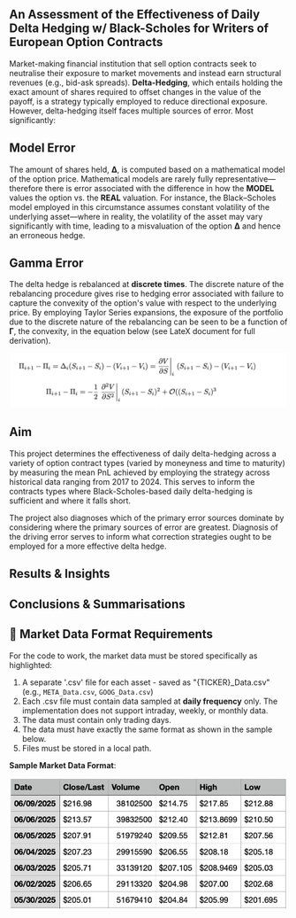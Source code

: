 ## An Assessment of the Effectiveness of Daily Delta Hedging w/ Black-Scholes for Writers of European Option Contracts

Market-making financial institution that sell option contracts seek to neutralise their exposure to market movements and instead earn structural revenues (e.g., bid-ask spreads). **Delta-Hedging**, which entails holding the exact amount of shares required to offset changes in the value of the payoff, is a strategy typically employed to reduce directional exposure. However, delta-hedging itself faces multiple sources of error. Most significantly:

## Model Error

The amount of shares held, **Δ**, is computed based on a mathematical model of the option price. Mathematical models are rarely fully representative—therefore there is error associated with the difference in how the **MODEL** values the option vs. the **REAL** valuation. For instance, the Black–Scholes model employed in this circumstance assumes constant volatility of the underlying asset—where in reality, the volatility of the asset may vary significantly with time, leading to a misvaluation of the option **Δ** and hence an erroneous hedge.

## Gamma Error

The delta hedge is rebalanced at **discrete times**. The discrete nature of the rebalancing procedure gives rise to hedging error associated with failure to capture the convexity of the option's value with respect to the underlying price. By employing Taylor Series expansions, the exposure of the portfolio due to the discrete nature of the rebalancing can be seen to be a function of **Γ**, the convexity, in the equation below (see LateX document for full derivation).

<p align="center">
  <img src="figures/discretisation_error_visualisation.png" width="500"/>
</p>

## Aim

This project determines the effectiveness of daily delta-hedging across a variety of option contract types (varied by moneyness and time to maturity) by measuring the mean PnL achieved by employing the strategy across historical data ranging from 2017 to 2024. This serves to inform the contracts types where Black-Scholes-based daily delta-hedging is sufficient and where it falls short. 

The project also diagnoses which of the primary error sources dominate by considering where the primary sources of error are greatest. Diagnosis of the driving error serves to inform what correction strategies ought to be employed for a more effective delta hedge. 

## Results & Insights

## Conclusions & Summarisations

## 📁 Market Data Format Requirements

For the code to work, the market data must be stored specifically as highlighted:

1. A separate '.csv' file for each asset - saved as "{TICKER}_Data.csv" (e.g., `META_Data.csv`, `GOOG_Data.csv`)
2. Each .csv file must contain data sampled at **daily frequency** only. The implementation does not support intraday, weekly, or monthly data.
3. The data must contain only trading days. 
4. The data must have exactly the same format as shown in the sample below. 
5. Files must be stored in a local path.

**Sample Market Data Format**:

<p align="center">
  <img src="figures/Market_Data_Format.png" width="500"/>
</p>

